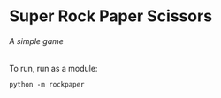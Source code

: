 # Super Rock Paper Scissors
###### A simple game
To run, run as a module:
```
python -m rockpaper
```
